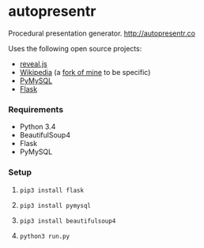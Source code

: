 # autopresentr
Procedural presentation generator. http://autopresentr.co

Uses the following open source projects:

- [reveal.js](https://github.com/hakimel/reveal.js)
- [Wikipedia](https://github.com/goldsmith/Wikipedia) (a [fork of mine](https://github.com/lucasdnd/Wikipedia) to be specific)
- [PyMySQL](https://github.com/PyMySQL/PyMySQL)
- [Flask](https://github.com/mitsuhiko/flask)

### Requirements

- Python 3.4
- BeautifulSoup4
- Flask
- PyMySQL

### Setup

1. `pip3 install flask`

1. `pip3 install pymysql`

1. `pip3 install beautifulsoup4`

1. `python3 run.py`
